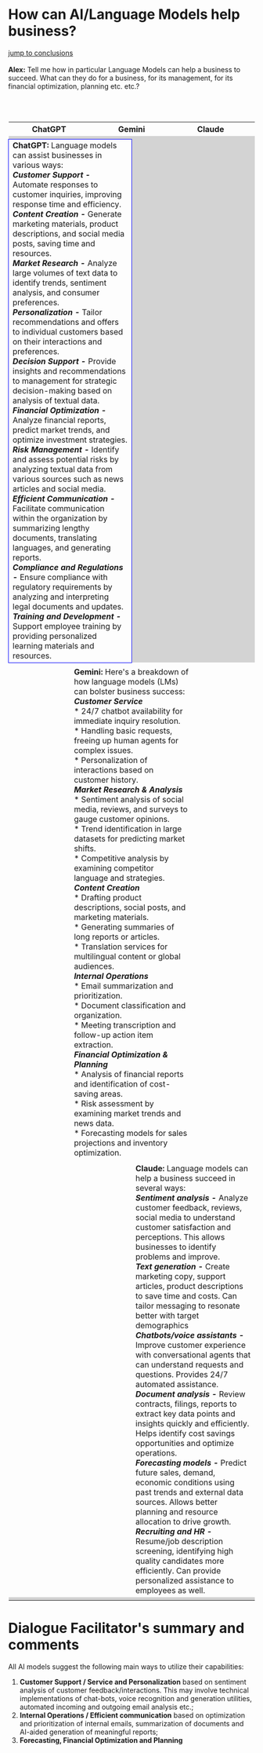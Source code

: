 # How can AI/Language Models help business?
[jump to conclusions](https://github.com/ai-dialogue-facilitator/how-can-ai-help-business/blob/main/README.md#dialogue-facilitators-summary-and-comments)<br><br>
<b>Alex:</b> Tell me how in particular Language Models can help a business to succeed. What can they do for a business, for its management, for its financial optimization, planning etc. etc.?<br>
<table width="100%">
	<tr>
		<th style="text-align: right; width:25%">ChatGPT</th>
		<th colspan="2" style="text-align: center; width: 50%">Gemini</th>
		<th style="text-align: left; width:25%">Claude</th>
 	</tr>
	<tr>
		<td colspan="4" style="background-color: lightgrey; width: 100%"> </td>
	</tr>
 	<tr>
  		<td colspan="2" style="border: 1px solid blue; width: 50%;"><b>ChatGPT: </b> Language models can assist businesses in various ways:
			<br><b><i>Customer Support -</i></b> Automate responses to customer inquiries, improving response time and efficiency.
			<br><b><i>Content Creation -</i></b> Generate marketing materials, product descriptions, and social media posts, saving time and resources.
			<br><b><i>Market Research -</i></b> Analyze large volumes of text data to identify trends, sentiment analysis, and consumer preferences.
			<br><b><i>Personalization -</i></b> Tailor recommendations and offers to individual customers based on their interactions and preferences.
			<br><b><i>Decision Support -</i></b> Provide insights and recommendations to management for strategic decision-making based on analysis of textual data.
			<br><b><i>Financial Optimization -</i></b> Analyze financial reports, predict market trends, and optimize investment strategies.
			<br><b><i>Risk Management -</i></b> Identify and assess potential risks by analyzing textual data from various sources such as news articles and social media.
			<br><b><i>Efficient Communication -</i></b> Facilitate communication within the organization by summarizing lengthy documents, translating languages, and generating reports.
			<br><b><i>Compliance and Regulations -</i></b> Ensure compliance with regulatory requirements by analyzing and interpreting legal documents and updates.
			<br><b><i>Training and Development -</i></b> Support employee training by providing personalized learning materials and resources.
      </td>
<br></br>
   		<td style="background-color: lightgrey; width: 25%"> </td>
		<td style="background-color: lightgrey; width: 25%"> </td>
 	</tr>
	<tr>
		<td colspan="4" style="width: 100%"> </td>
	</tr>
	<tr>
  		<td colspan="1" width="25%"></td>
   		<td  colspan="2" style="width: 50%;"><b>Gemini:</b> Here's a breakdown of how language models (LMs) can bolster business success:
			<br><b><i>Customer Service</i></b>
				<br>* 24/7 chatbot availability for immediate inquiry resolution.
				<br>* Handling basic requests, freeing up human agents for complex issues.
				<br>* Personalization of interactions based on customer history.
			<br><b><i>Market Research & Analysis</i></b>
				<br>* Sentiment analysis of social media, reviews, and surveys to gauge customer opinions.
				<br>* Trend identification in large datasets for predicting market shifts. 
				<br>* Competitive analysis by examining competitor language and strategies.
			<br><b><i>Content Creation</i></b>
				<br>* Drafting product descriptions, social posts, and marketing materials.
				<br>* Generating summaries of long reports or articles.
				<br>* Translation services for multilingual content or global audiences.
			<br><b><i>Internal Operations</i></b>
				<br>* Email summarization and prioritization.
				<br>* Document classification and organization.
				<br>* Meeting transcription and follow-up action item extraction.
			<br><b><i>Financial Optimization & Planning</i></b>
				<br>* Analysis of financial reports and identification of cost-saving areas.
				<br>* Risk assessment by examining market trends and news data.
				<br>* Forecasting models for sales projections and inventory optimization. </td>
		<td width="25%"></td>
 	</tr>
	<tr>
		<td colspan="4" style="width: 100%"> </td>
	</tr>
	<tr>
  		<td width="25%"></td>
   		<td width="25%"></td>
		<td colspan="2" style="width: 50%;"><b>Claude:</b> Language models can help a business succeed in several ways:
			<br><b><i>Sentiment analysis -</i></b> Analyze customer feedback, reviews, social media to understand customer satisfaction and perceptions. This allows businesses to identify problems and improve.
			<br><b><i>Text generation -</i></b> Create marketing copy, support articles, product descriptions to save time and costs. Can tailor messaging to resonate better with target demographics
			<br><b><i>Chatbots/voice assistants -</i></b> Improve customer experience with conversational agents that can understand requests and questions. Provides 24/7 automated assistance.
			<br><b><i>Document analysis -</i></b> Review contracts, filings, reports to extract key data points and insights quickly and efficiently. Helps identify cost savings opportunities and optimize operations. 
			<br><b><i>Forecasting models -</i></b> Predict future sales, demand, economic conditions using past trends and external data sources. Allows better planning and resource allocation to drive growth.
			<br><b><i>Recruiting and HR -</i></b> Resume/job description screening, identifying high quality candidates more efficiently. Can provide personalized assistance to employees as well.
		</td>
 	</tr>
	<tr>
		<td colspan="4" style="background-color: lightgrey; width: 100%"> </td>
	</tr>
</table>

# Dialogue Facilitator's summary and comments
All AI models suggest the following main ways to utilize their capabilities:
1. <b>Customer Support / Service and Personalization</b> based on sentiment analysis of customer feedback/interactions. This may involve technical implementations of chat-bots, voice recognition and generation utilities, automated incoming and outgoing email analysis etc.;
2. <b>Internal Operations / Efficient communication</b> based on optimization and prioritization of internal emails, summarization of documents and AI-aided generation of meaningful reports;
3. <b>Forecasting, Financial Optimization and Planning</b> 
